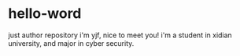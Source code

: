 # hello-word
just author repository
i'm yjf, nice to meet you!
i'm a student in xidian university, and major in cyber security.
